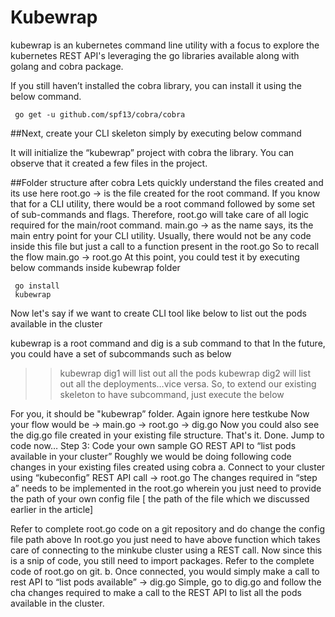 # Kubewrap

kubewrap is an kubernetes command line utility with a focus to explore the kubernetes REST API's leveraging the go libraries available along with golang and cobra package.

If you still haven’t installed the cobra library, you can install it using the below command.
```
 go get -u github.com/spf13/cobra/cobra
 ```
##Next, create your CLI skeleton simply by executing below command


It will initialize the “kubewrap” project with cobra the library. You can observe that it created a few files in the project.

##Folder structure after cobra
Lets quickly understand the files created and its use here
root.go → is the file created for the root command. If you know that for a CLI utility, there would be a root command followed by some set of sub-commands and flags. Therefore, root.go will take care of all logic required for the main/root command.
main.go → as the name says, its the main entry point for your CLI utility. Usually, there would not be any code inside this file but just a call to a function present in the root.go
So to recall the flow main.go -> root.go
At this point, you could test it by executing below commands inside kubewrap folder
```
 go install
 kubewrap
```
Now let's say if we want to create CLI tool like below to list out the pods available in the cluster

kubewrap is a root command and dig is a sub command to that
In the future, you could have a set of subcommands such as below
>> kubewrap dig1
will list out all the pods
>> kubewrap dig2
will list out all the deployments…vice versa.
So, to extend our existing skeleton to have subcommand, just execute the below

For you, it should be "kubewrap” folder. Again ignore here testkube
Now your flow would be → main.go -> root.go → dig.go
Now you could also see the dig.go file created in your existing file structure.
That's it. Done. Jump to code now…
Step 3: Code your own sample GO REST API to “list pods available in your cluster”
Roughly we would be doing following code changes in your existing files created using cobra
a. Connect to your cluster using “kubeconfig” REST API call → root.go
The changes required in “step a” needs to be implemented in the root.go wherein you just need to provide the path of your own config file [ the path of the file which we discussed earlier in the article]

Refer to complete root.go code on a git repository and do change the config file path above
In root.go you just need to have above function which takes care of connecting to the minkube cluster using a REST call. Now since this is a snip of code, you still need to import packages. Refer to the complete code of root.go on git.
b. Once connected, you would simply make a call to rest API to “list pods available” → dig.go
Simple, go to dig.go and follow the cha changes required to make a call to the REST API to list all the pods available in the cluster.
